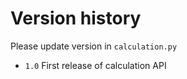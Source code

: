# Version history #

Please update version in `calculation.py`

- `1.0` First release of calculation API
